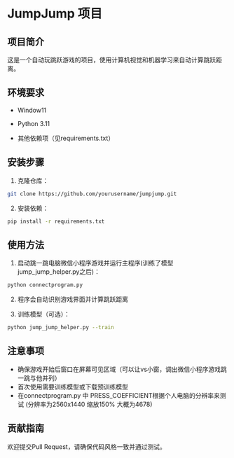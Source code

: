 # JumpJump 项目

## 项目简介
这是一个自动玩跳跃游戏的项目，使用计算机视觉和机器学习来自动计算跳跃距离。

## 环境要求
- Window11
- Python 3.11

- 其他依赖项（见requirements.txt）

## 安装步骤
1. 克隆仓库：
```bash
git clone https://github.com/yourusername/jumpjump.git
```
2. 安装依赖：
```bash
pip install -r requirements.txt
```

## 使用方法
1. 启动跳一跳电脑微信小程序游戏并运行主程序(训练了模型jump_jump_helper.py之后)：
```bash
python connectprogram.py
```
2. 程序会自动识别游戏界面并计算跳跃距离
  
4. 训练模型（可选）：
```bash
python jump_jump_helper.py --train
```

## 注意事项
- 确保游戏开始后窗口在屏幕可见区域（可以让vs小窗，调出微信小程序游戏跳一跳与他并列）
- 首次使用需要训练模型或下载预训练模型
- 在connectprogram.py 中 PRESS_COEFFICIENT根据个人电脑的分辨率来测试 (分辨率为2560x1440 缩放150% 大概为4678)
  
## 贡献指南
欢迎提交Pull Request，请确保代码风格一致并通过测试。
